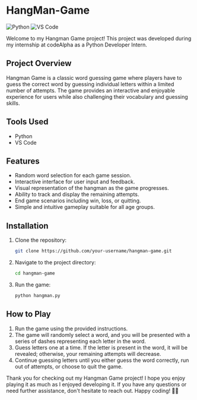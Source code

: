 # HangMan-Game

![Python](https://img.shields.io/badge/Python-3.8%2B-blue)
![VS Code](https://img.shields.io/badge/IDE-VS%20Code-green)

Welcome to my Hangman Game project! This project was developed during my internship at codeAlpha as a Python Developer Intern.

## Project Overview

Hangman Game is a classic word guessing game where players have to guess the correct word by guessing individual letters within a limited number of attempts. The game provides an interactive and enjoyable experience for users while also challenging their vocabulary and guessing skills.

## Tools Used

- Python
- VS Code

## Features

- Random word selection for each game session.
- Interactive interface for user input and feedback.
- Visual representation of the hangman as the game progresses.
- Ability to track and display the remaining attempts.
- End game scenarios including win, loss, or quitting.
- Simple and intuitive gameplay suitable for all age groups.

## Installation

1. Clone the repository:

   ```bash
   git clone https://github.com/your-username/hangman-game.git
   ```

2. Navigate to the project directory:

   ```bash
   cd hangman-game
   ```

3. Run the game:

   ```bash
   python hangman.py
   ```

## How to Play

1. Run the game using the provided instructions.
2. The game will randomly select a word, and you will be presented with a series of dashes representing each letter in the word.
3. Guess letters one at a time. If the letter is present in the word, it will be revealed; otherwise, your remaining attempts will decrease.
4. Continue guessing letters until you either guess the word correctly, run out of attempts, or choose to quit the game.


Thank you for checking out my Hangman Game project! I hope you enjoy playing it as much as I enjoyed developing it. If you have any questions or need further assistance, don't hesitate to reach out. Happy coding! 🚀🐍
